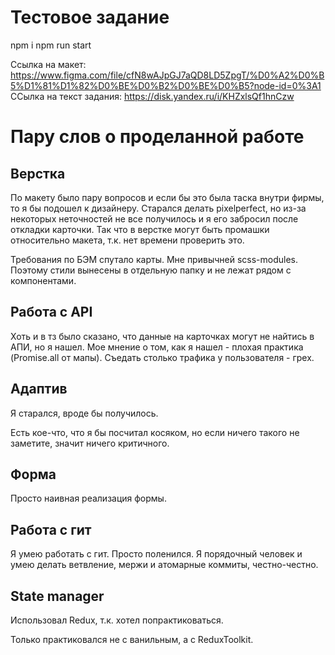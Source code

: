 # Тестовое задание

npm i
npm run start

Ссылка на макет: https://www.figma.com/file/cfN8wAJpGJ7aQD8LD5ZpgT/%D0%A2%D0%B5%D1%81%D1%82%D0%BE%D0%B2%D0%BE%D0%B5?node-id=0%3A1
ССылка на текст задания: https://disk.yandex.ru/i/KHZxlsQf1hnCzw

# Пару слов о проделанной работе
## Верстка
По макету было пару вопросов и если бы это была таска внутри фирмы, то я бы подошел к дизайнеру.
Старался делать pixelperfect, но из-за некоторых неточностей не все получилось и я его забросил после откладки карточки. Так что в верстке могут быть промашки относительно макета, т.к. нет времени проверить это.

Требования по БЭМ спутало карты. Мне привычней scss-modules. Поэтому стили вынесены в отдельную папку и не лежат рядом с компонентами.

## Работа с API
Хоть и в тз было сказано, что данные на карточках могут не найтись в АПИ, но я нашел. Мое мнение о том, как я нашел - плохая практика (Promise.all от мапы). Съедать столько трафика у пользователя - грех.

## Адаптив
Я старался, вроде бы получилось.

Есть кое-что, что я бы посчитал косяком, но если ничего такого не заметите, значит ничего критичного.

## Форма
Просто наивная реализация формы.

## Работа с гит
Я умею работать с гит. Просто поленился. Я порядочный человек и умею делать ветвление, мержи и атомарные коммиты, честно-честно.

## State manager
Использовал Redux, т.к. хотел попрактиковаться.

Только практиковался не с ванильным, а с ReduxToolkit.